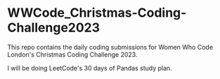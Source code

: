 # WWCode_Christmas-Coding-Challenge2023
This repo contains the daily coding submissions for Women Who Code London's Christmas Coding Challenge 2023. 

I will be doing LeetCode's 30 days of Pandas study plan.
